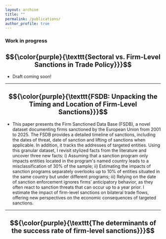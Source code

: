 ```yaml
---
layout: archive
title: ""
permalink: /publications/
author_profile: true
---
```

### Work in progress

## $${\color{purple}{\texttt{Sectoral vs. Firm-Level Sanctions in Trade Policy}}}$$

<ul>
 <li> Draft coming soon!</li>
</ul>

---

## $${\color{purple}{\texttt{FSDB: Unpacking the Timing and Location of Firm-Level Sanctions}}}$$

<ul>
 <li> This paper presents the Firm Sanctioned Data Base (FSDB), a novel dataset documenting firms sanctioned by the European Union from 2001 to 2025. The FSDB provides a detailed timeline of sanctions, including the dates of threat, date of sanction and lifting of sanctions when applicable. In addition, it tracks the addresses of targeted entities.
Using this granular dataset, I revisit stylized facts from the literature and uncover three new facts:
i) Assuming that a sanction program only impacts entities located in the program's named country leads to a misclassification of 30% of the sample;
ii) Estimating the impacts of sanction programs separately overlooks up to 10% of entities situated in the same country but under different programs;
iii) Relying on the date of sanction enforcement ignores firms’ anticipatory behavior, as they often react to sanction threats that can occur up to a year prior. I estimate the impact of firm-level sanctions on bilateral trade flows, offering new perspectives on the economic consequences of targeted sanctions.</li>
</ul>

---

## $${\color{purple}{\texttt{The determinants of the success rate of firm-level sanctions}}}$$